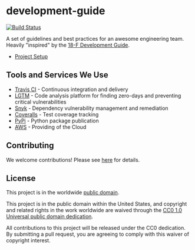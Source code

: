 # development-guide #

[![Build Status](https://travis-ci.com/cisagov/development-guide.svg?branch=develop)](https://travis-ci.com/cisagov/development-guide)

A set of guidelines and best practices for an awesome engineering team.
Heavily "inspired" by the
[18-F Development Guide](https://github.com/18f/development-guide).

* [Project Setup](/project_setup)

## Tools and Services We Use ##

* [Travis CI](https://travis-ci.com/cisagov) - Continuous integration and delivery
* [LGTM](https://lgtm.com/search?q=cisagov) - Code analysis platform
  for finding zero-days and preventing critical vulnerabilities
* [Snyk](https://app.snyk.io/org/cisagov) -
Dependency vulnerability management and remediation
* [Coveralls](https://coveralls.io/github/cisagov) - Test coverage tracking
* [PyPi](https://pypi.org/search/?q=cisagov) - Python package publication
* [AWS](https://aws.amazon.com) - Providing of the Cloud

## Contributing ##

We welcome contributions!  Please see [here](CONTRIBUTING.md) for
details.

## License ##

This project is in the worldwide [public domain](LICENSE.md).

This project is in the public domain within the United States, and
copyright and related rights in the work worldwide are waived through
the [CC0 1.0 Universal public domain
dedication](https://creativecommons.org/publicdomain/zero/1.0/).

All contributions to this project will be released under the CC0
dedication. By submitting a pull request, you are agreeing to comply
with this waiver of copyright interest.
